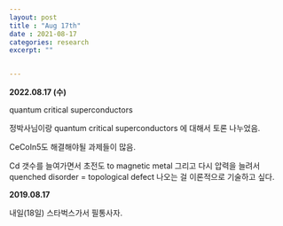 ```yaml
---
layout: post
title : "Aug 17th"
date : 2021-08-17
categories: research
excerpt: ""


---
```

 
 
 **2022.08.17 (수)**
 
 quantum critical superconductors  


 정박사님이랑 quantum critical superconductors 에 대해서 토론 나누었음.

 CeCoIn5도 해결해야될 과제들이 많음.

 Cd 갯수를 늘여가면서 초전도 to magnetic metal 그리고 다시 압력을 늘려서 quenched disorder = topological defect 나오는 걸 이론적으로 기술하고 싶다.
 
 
 
 
 **2019.08.17**  

 내일(18일) 스타벅스가서 필통사자.